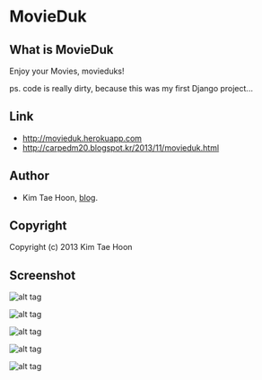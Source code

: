# MovieDuk #

## What is MovieDuk ##

Enjoy your Movies, movieduks!

ps. code is really dirty, because this was my first Django project...


## Link ##

- http://movieduk.herokuapp.com
- http://carpedm20.blogspot.kr/2013/11/movieduk.html


## Author ##

- Kim Tae Hoon, [blog](http://carpedm20.us.to).


## Copyright ##

Copyright (c) 2013 Kim Tae Hoon


## Screenshot ##

![alt tag](http://4.bp.blogspot.com/-LbaYXUqi7PM/UvxLaLh5kkI/AAAAAAAACP0/_ZlRiReBZn0/s1600/1.png)

![alt tag](http://1.bp.blogspot.com/-KNF8lawYw1A/UvxLaxTYetI/AAAAAAAACQA/N0lniJ-eepE/s1600/5.png)

![alt tag](http://4.bp.blogspot.com/-ozm9VppuDP4/UvxLaG9n33I/AAAAAAAACPw/QNBUyg7Tm0c/s1600/2.png)

![alt tag](http://3.bp.blogspot.com/-TyqccQFboRY/UvxLa__wn1I/AAAAAAAACQI/_OQCGgMFDl4/s1600/3.png)

![alt tag](http://3.bp.blogspot.com/--YM1PiYI9Yo/UvxLa3ON-3I/AAAAAAAACQE/Ta0SZnikzb8/s1600/4.png)

